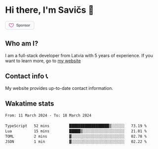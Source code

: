 # Hi there, I'm Savičs 👋

<a href="https://github.com/sponsors/Exerra" title="Sponsor Exerra"><img src="/assets/sponsor.svg?sanitize=true" width="94" height="28" aria-hidden="true"></a>
    
## Who am I?
I am a full-stack developer from Latvia with 5 years of experience. If you want to learn more, go to [my website](https://exerra.xyz)

## Contact info 📞
My website provides up-to-date contact information.

## Wakatime stats

<!--
<a href="https://status.exerra.xyz" id="freshstatus-badge-root"
  data-banner-style="compact">
  <img src="https://public-api.freshstatus.io/v1/public/badge.svg/?badge=0b9b52df-6e1d-4d16-b836-5595b35bcef8" />
    </a>
-->

<!--START_SECTION:waka-->

```txt
From: 11 March 2024 - To: 18 March 2024

TypeScript   52 mins         ██████████████████▒░░░░░░   73.19 %
Lua          15 mins         █████▒░░░░░░░░░░░░░░░░░░░   21.81 %
TOML         2 mins          ▓░░░░░░░░░░░░░░░░░░░░░░░░   02.78 %
JSON         1 min           ▓░░░░░░░░░░░░░░░░░░░░░░░░   02.22 %
```

<!--END_SECTION:waka-->
    
<!--
![Exerra's Github profile statistics](https://github.stats.exerra.xyz/api?username=Exerra&show_icons=true&theme=buefy&include_all_commits=true&count_private=true)
![Exerra's language statistics](https://github.stats.exerra.xyz/api/top-langs/?username=Exerra&layout=compact)
-->
